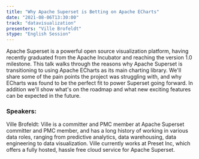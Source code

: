 ```yaml
---
title: "Why Apache Superset is Betting on Apache ECharts"
date: "2021-08-06T13:30:00" 
track: "datavisualization"
presenters: "Ville Brofeldt"
stype: "English Session"
---
```

Apache Superset is a powerful open source visualization platform, having recently graduated from the Apache Incubator and reaching the version 1.0 milestone. This talk walks through the reasons why Apache Superset is transitioning to using Apache ECharts as its main charting library. We'll share some of the pain points the project was struggling with, and why ECharts was found to be the perfect fit to power Superset going forward. In addition we'll show what's on the roadmap and what new exciting features can be expected in the future.
 ### Speakers: 
 Ville Brofeldt: Ville is a committer and PMC member at Apache Superset committer and PMC member, and has a long history of working in various data roles, ranging from predictive analytics, data warehousing, data engineering to data visualization. Ville currently works at Preset Inc, which offers a fully hosted, hassle free cloud service for Apache Superset.